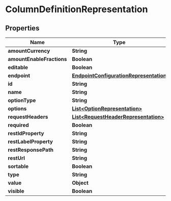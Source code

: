 # ColumnDefinitionRepresentation

## Properties
Name | Type | Description | Notes
------------ | ------------- | ------------- | -------------
**amountCurrency** | **String** |  |  [optional]
**amountEnableFractions** | **Boolean** |  |  [optional]
**editable** | **Boolean** |  |  [optional]
**endpoint** | [**EndpointConfigurationRepresentation**](EndpointConfigurationRepresentation.md) |  |  [optional]
**id** | **String** |  |  [optional]
**name** | **String** |  |  [optional]
**optionType** | **String** |  |  [optional]
**options** | [**List&lt;OptionRepresentation&gt;**](OptionRepresentation.md) |  |  [optional]
**requestHeaders** | [**List&lt;RequestHeaderRepresentation&gt;**](RequestHeaderRepresentation.md) |  |  [optional]
**required** | **Boolean** |  |  [optional]
**restIdProperty** | **String** |  |  [optional]
**restLabelProperty** | **String** |  |  [optional]
**restResponsePath** | **String** |  |  [optional]
**restUrl** | **String** |  |  [optional]
**sortable** | **Boolean** |  |  [optional]
**type** | **String** |  |  [optional]
**value** | **Object** |  |  [optional]
**visible** | **Boolean** |  |  [optional]
